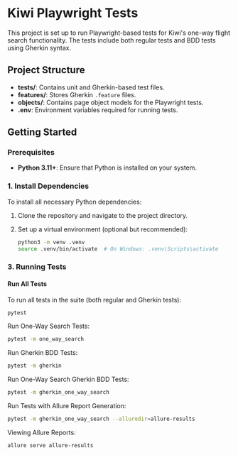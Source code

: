 # Kiwi Playwright Tests

This project is set up to run Playwright-based tests for Kiwi's one-way flight search functionality. 
The tests include both regular tests and BDD tests using Gherkin syntax.

## Project Structure

- **tests/**: Contains unit and Gherkin-based test files.
- **features/**: Stores Gherkin `.feature` files.
- **objects/**: Contains page object models for the Playwright tests.
- **.env**: Environment variables required for running tests.

## Getting Started

### Prerequisites

- **Python 3.11+**: Ensure that Python is installed on your system.

### 1. Install Dependencies

To install all necessary Python dependencies:

1. Clone the repository and navigate to the project directory.
2. Set up a virtual environment (optional but recommended):

   ```bash
   python3 -m venv .venv
   source .venv/bin/activate  # On Windows: .venv\Scripts\activate
   ```
   
### 3. Running Tests

#### Run All Tests

To run all tests in the suite (both regular and Gherkin tests):

```bash
pytest
```

Run One-Way Search Tests:

```bash
pytest -m one_way_search
```

Run Gherkin BDD Tests:

```bash
pytest -m gherkin
```

Run One-Way Search Gherkin BDD Tests:

```bash
pytest -m gherkin_one_way_search
```

Run Tests with Allure Report Generation:

```bash
pytest -m gherkin_one_way_search --alluredir=allure-results
```

Viewing Allure Reports:

```bash
allure serve allure-results
```